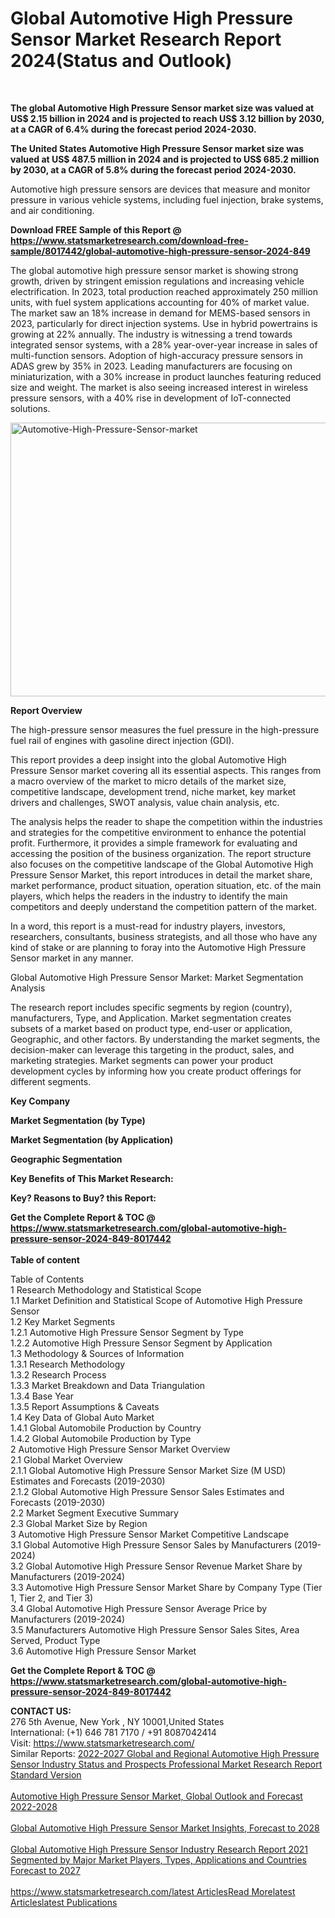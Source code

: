 <h1>Global Automotive High Pressure Sensor Market Research Report 2024(Status and Outlook)</h1><br/><p><strong>The global Automotive High Pressure Sensor market size was valued at US$ 2.15 billion in 2024 and is projected to reach US$ 3.12 billion by 2030, at a <strong>CAGR</strong> of 6.4% during the forecast period 2024-2030.</strong></p><p><strong>The United States Automotive High Pressure Sensor market size was valued at US$ 487.5 million in 2024 and is projected to US$ 685.2 million by 2030, at a <strong>CAGR</strong> of 5.8% during the forecast period 2024-2030.</strong></p><p>Automotive high pressure sensors are devices that measure and monitor pressure in various vehicle systems, including fuel injection, brake systems, and air conditioning.</p><p><strong>Download FREE Sample of this Report @ <a href="https://www.statsmarketresearch.com/download-free-sample/8017442/global-automotive-high-pressure-sensor-2024-849">https://www.statsmarketresearch.com/download-free-sample/8017442/global-automotive-high-pressure-sensor-2024-849</a></strong></p><p>The global automotive high pressure sensor market is showing strong growth, driven by stringent emission regulations and increasing vehicle electrification. In 2023, total production reached approximately 250 million units, with fuel system applications accounting for 40% of market value. The market saw an 18% increase in demand for MEMS-based sensors in 2023, particularly for direct injection systems. Use in hybrid powertrains is growing at 22% annually. The industry is witnessing a trend towards integrated sensor systems, with a 28% year-over-year increase in sales of multi-function sensors. Adoption of high-accuracy pressure sensors in ADAS grew by 35% in 2023. Leading manufacturers are focusing on miniaturization, with a 30% increase in product launches featuring reduced size and weight. The market is also seeing increased interest in wireless pressure sensors, with a 40% rise in development of IoT-connected solutions.</p><p><img alt="Automotive-High-Pressure-Sensor-market" src="https://www.grandresearchstore.com/assets/report-images/Automotive_High_Pressure_Sensor_market.png" style="width: 730px; height: 438px;"></p><p><strong>Report Overview</strong></p><p>The high-pressure sensor measures the fuel pressure in the high-pressure fuel rail of engines with gasoline direct injection (GDI).</p><p>This report provides a deep insight into the global Automotive High Pressure Sensor market covering all its essential aspects. This ranges from a macro overview of the market to micro details of the market size, competitive landscape, development trend, niche market, key market drivers and challenges, SWOT analysis, value chain analysis, etc.</p><p>The analysis helps the reader to shape the competition within the industries and strategies for the competitive environment to enhance the potential profit. Furthermore, it provides a simple framework for evaluating and accessing the position of the business organization. The report structure also focuses on the competitive landscape of the Global Automotive High Pressure Sensor Market, this report introduces in detail the market share, market performance, product situation, operation situation, etc. of the main players, which helps the readers in the industry to identify the main competitors and deeply understand the competition pattern of the market.</p><p>In a word, this report is a must-read for industry players, investors, researchers, consultants, business strategists, and all those who have any kind of stake or are planning to foray into the Automotive High Pressure Sensor market in any manner.</p><p>Global Automotive High Pressure Sensor Market: Market Segmentation Analysis</p><p>The research report includes specific segments by region (country), manufacturers, Type, and Application. Market segmentation creates subsets of a market based on product type, end-user or application, Geographic, and other factors. By understanding the market segments, the decision-maker can leverage this targeting in the product, sales, and marketing strategies. Market segments can power your product development cycles by informing how you create product offerings for different segments.</p><p><strong>Key Company</strong></p><p><strong>Market Segmentation (by Type)</strong></p><p><strong>Market Segmentation (<strong>by Application</strong>)</strong></p><p><strong>Geographic Segmentation</strong></p><p><strong>Key Benefits of This Market Research:</strong></p><p><strong>Key? <strong>Reasons to Buy</strong>? this Report:</strong></p><div><b>Get the Complete Report & TOC @ <a href="https://www.statsmarketresearch.com/global-automotive-high-pressure-sensor-2024-849-8017442">https://www.statsmarketresearch.com/global-automotive-high-pressure-sensor-2024-849-8017442</a></b></div><br><b>Table of content</b><p>Table of Contents<br /> 1 Research Methodology and Statistical Scope<br /> 1.1 Market Definition and Statistical Scope of Automotive High Pressure Sensor<br /> 1.2 Key Market Segments<br /> 1.2.1 Automotive High Pressure Sensor Segment by Type<br /> 1.2.2 Automotive High Pressure Sensor Segment by Application<br /> 1.3 Methodology & Sources of Information<br /> 1.3.1 Research Methodology<br /> 1.3.2 Research Process<br /> 1.3.3 Market Breakdown and Data Triangulation<br /> 1.3.4 Base Year<br /> 1.3.5 Report Assumptions & Caveats<br /> 1.4 Key Data of Global Auto Market<br /> 1.4.1 Global Automobile Production by Country<br /> 1.4.2 Global Automobile Production by Type<br /> 2 Automotive High Pressure Sensor Market Overview<br /> 2.1 Global Market Overview<br /> 2.1.1 Global Automotive High Pressure Sensor Market Size (M USD) Estimates and Forecasts (2019-2030)<br /> 2.1.2 Global Automotive High Pressure Sensor Sales Estimates and Forecasts (2019-2030)<br /> 2.2 Market Segment Executive Summary<br /> 2.3 Global Market Size by Region<br /> 3 Automotive High Pressure Sensor Market Competitive Landscape<br /> 3.1 Global Automotive High Pressure Sensor Sales by Manufacturers (2019-2024)<br /> 3.2 Global Automotive High Pressure Sensor Revenue Market Share by Manufacturers (2019-2024)<br /> 3.3 Automotive High Pressure Sensor Market Share by Company Type (Tier 1, Tier 2, and Tier 3)<br /> 3.4 Global Automotive High Pressure Sensor Average Price by Manufacturers (2019-2024)<br /> 3.5 Manufacturers Automotive High Pressure Sensor Sales Sites, Area Served, Product Type<br /> 3.6 Automotive High Pressure Sensor Market<br><div><b>Get the Complete Report & TOC @ <a href="https://www.statsmarketresearch.com/global-automotive-high-pressure-sensor-2024-849-8017442">https://www.statsmarketresearch.com/global-automotive-high-pressure-sensor-2024-849-8017442</a></b></div></p> <b>CONTACT US:</b><br>276 5th Avenue, New York , NY 10001,United States<br>International: (+1) 646 781 7170 / +91 8087042414<br>Visit: <a href="https://www.statsmarketresearch.com/">https://www.statsmarketresearch.com/</a><br>Similar Reports: <a href="https://www.statsmarketresearch.com/global-automotive-high-pressure-sensor-2024-849-8017442">2022-2027 Global and Regional Automotive High Pressure Sensor Industry Status and Prospects Professional Market Research Report Standard Version</a><br/><br/><a href="https://www.statsmarketresearch.com/global-automotive-high-pressure-sensor-2024-849-8017442">Automotive High Pressure Sensor Market, Global Outlook and Forecast 2022-2028</a><br/><br/><a href="https://www.statsmarketresearch.com/global-automotive-high-pressure-sensor-2024-849-8017442">Global Automotive High Pressure Sensor Market Insights, Forecast to 2028</a><br/><br/><a href="https://www.statsmarketresearch.com/global-automotive-high-pressure-sensor-2024-849-8017442">Global Automotive High Pressure Sensor Industry Research Report 2021 Segmented by Major Market Players, Types, Applications and Countries Forecast to 2027</a><br/><br/><a href="https://gyeongbokgung.com">https://www.statsmarketresearch.com/</a><a href="https://hallyeomaritime.com">latest Articles</a><a href="https://jingwansa.com">Read More</a><a href=https://nguoiviet.jp/">latest Articles</a><a href="https://www.intelmarketresearch.com/">latest Publications</a>